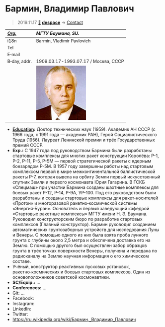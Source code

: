 # Бармин, Владимир Павлович
> 2019.11.17 **[🚀](../index/index.md) [despace](index.md)** → [Contact](contact.md)

|*[Org.](contact.md)*|*МГТУ Баумана, SU.*|
|:--|:--|
|i18n|Barmin, Vladimir Pavlovich|
|Tel||
|E‑mail||
|B‑day, addr.|1909.03.17 ‑ 1993.07.17 / Москва, СССР|
||[![](f/contact/b/barmin1_photo_thumb.jpg)](f/contact/b/barmin1_photo.jpg)|

   - **[Education](edu.md):** Доктор технических наук (1959). Академик АН СССР (с 1966 года, с 1991 года — академик РАН), Герой Социалистического Труда (1956). Лауреат Ленинской премии и трёх Государственных премий СССР.
   - **Exp.:** С 1947 года под руководством Бармина были разработаны стартовые комплексы для многих ракет конструкции Королёва: Р-1, Р-2, Р-11, Р-5, Р-5М — первой стратегической ракеты с ядерным боезарядом Р-5М. В 1957 году завершены работы над стартовым комплексом первой в мире межконтинентальной баллистической ракеты Р-7, которая вывела на орбиту Земли первый искусственный спутник Земли и первого космонавта Юрия Гагарина. В ГСКБ «Спецмаш» при участии Бармина созданы шахтные комплексы для боевых ракет Р-12, Р-14, Р-9А, УР-100. Под его руководством были разработаны и созданы стартовые комплексы для ракет‑носителей «Протон» и многоразовой ракетно‑космической системы «Энергия‑Буран». Основатель и первый заведующий кафедрой «Стартовые ракетные комплексы» МГТУ имени Н. Э. Баумана. Руководил конструкторским бюро по разработке стартовых комплексов (Главный конструктор). Бармин руководил созданием автоматических грунтозаборных устройств для исследования Луны и Венеры. С помощью одного из них была взята проба лунного грунта с глубины около 2,5 метра и обеспечена доставка его на Землю. С помощью другого был осуществлен забор образцов грунта в трёх точках поверхности Венеры, получена и передана по радиоканалу на Землю научная информация о его химическом составе.
   - Учёный, конструктор реактивных пусковых установок, ракетно‑космических и боевых стартовых комплексов. Один из основоположников советской космонавтики.
   - **SC/Equip.:** …
   - **Conferences:** …
   - Git: …
   - Facebook: 
   - Instagram: 
   - LinkedIn: 
   - Twitter: 
   - <https://ru.wikipedia.org/wiki/Бармин,_Владимир_Павлович>
